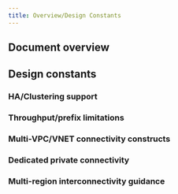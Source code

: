 ```yaml
---
title: Overview/Design Constants
---
```


##	Document overview

##	Design constants

###	HA/Clustering support
### Throughput/prefix limitations
### Multi-VPC/VNET connectivity constructs
### Dedicated private connectivity
### Multi-region interconnectivity guidance
